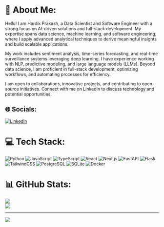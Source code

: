 # 💫 About Me:

Hello! I am Hardik Prakash, a Data Scientist and Software Engineer with a strong focus on AI-driven solutions and full-stack development. My expertise spans data science, machine learning, and software engineering, where I apply advanced analytical techniques to derive meaningful insights and build scalable applications.

My work includes sentiment analysis, time-series forecasting, and real-time surveillance systems leveraging deep learning. I have experience working with NLP, predictive modeling, and large language models (LLMs). Beyond data science, I am proficient in full-stack development, optimizing workflows, and automating processes for efficiency.

I am open to collaborations, innovative projects, and contributing to open-source initiatives. Connect with me on LinkedIn to discuss technology and potential opportunities.

## 🌐 Socials:
[![LinkedIn](https://img.shields.io/badge/LinkedIn-%230077B5.svg?logo=linkedin&logoColor=white)](https://linkedin.com/in/hardikprakash) 

# 💻 Tech Stack:
![Python](https://img.shields.io/badge/python-3670A0?style=for-the-badge&logo=python&logoColor=ffdd54) 
![JavaScript](https://img.shields.io/badge/javascript-%23323330.svg?style=for-the-badge&logo=javascript&logoColor=%23F7DF1E) 
![TypeScript](https://img.shields.io/badge/typescript-%23007ACC.svg?style=for-the-badge&logo=typescript&logoColor=white) 
![React](https://img.shields.io/badge/react-%2320232a.svg?style=for-the-badge&logo=react&logoColor=%2361DAFB) 
![Next.js](https://img.shields.io/badge/Next-black?style=for-the-badge&logo=next.js&logoColor=white) 
![FastAPI](https://img.shields.io/badge/FastAPI-%2300C7B7.svg?style=for-the-badge&logo=fastapi&logoColor=white) 
![Flask](https://img.shields.io/badge/flask-%23000.svg?style=for-the-badge&logo=flask&logoColor=white) 
![TailwindCSS](https://img.shields.io/badge/tailwindcss-%2338B2AC.svg?style=for-the-badge&logo=tailwind-css&logoColor=white) 
![PostgreSQL](https://img.shields.io/badge/PostgreSQL-%234ea94b.svg?style=for-the-badge&logo=postgresql&logoColor=white) 
![SQLite](https://img.shields.io/badge/SQLite-%23003B57.svg?style=for-the-badge&logo=sqlite&logoColor=white) 
![Docker](https://img.shields.io/badge/docker-%230db7ed.svg?style=for-the-badge&logo=docker&logoColor=white)

# 📊 GitHub Stats:
![](https://github-readme-streak-stats.herokuapp.com/?user=hardikprakash&theme=dark&hide_border=false)<br/>
![](https://github-readme-stats.vercel.app/api/top-langs/?username=hardikprakash&theme=dark&hide_border=false&include_all_commits=true&count_private=true&layout=compact)

---
[![](https://visitcount.itsvg.in/api?id=hardikprakash&icon=0&color=0)](https://visitcount.itsvg.in)
